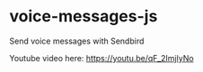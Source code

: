 # voice-messages-js
Send voice messages with Sendbird

Youtube video here:
https://youtu.be/qF_2ImjlyNo
